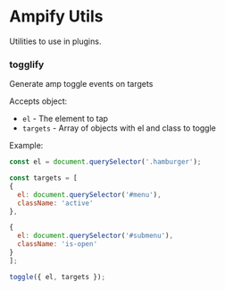 # Ampify Utils

Utilities to use in plugins.

### togglify

Generate amp toggle events on targets

Accepts object:

- `el` - The element to tap
- `targets` - Array of objects with el and class to toggle

Example:
```javascript
const el = document.querySelector('.hamburger');

const targets = [
{
  el: document.querySelector('#menu'),
  className: 'active'
},

{
  el: document.querySelector('#submenu'),
  className: 'is-open'
}
];

toggle({ el, targets });
```

